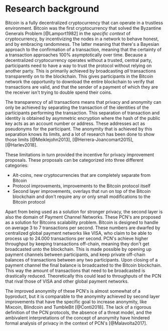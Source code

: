 # Research background

Bitcoin is a fully decentralized cryptocurrency that can operate in a trustless environment. Bitcoin was the first cryptocurrency that solved the Byzantine Generals Problem [@Lamport1982] in the *specific context* of cryptocurrency, by incentivizing the nodes in a network to behave honest, and by embracing randomness. The latter meaning that there's a Bayesian approach to the confirmation of a transaction, meaning that the certainty of a transaction approaches 100% asymptotically over time.
Because a decentralized cryptocurrency operates without a trusted, central party, participants need to have a way to trust the protocol without relying on another party. This is primarily achieved by broadcasting *all* transactions transparently on to the blockchain. This gives participants in the Bitcoin network the opportunity to download the entire blockchain to verify that transactions are valid, and that the sender of a payment of which they are the receiver isn't trying to double spend their coins.

The transparency of all transactions means that privacy and anonymity can only be achieved by separating the transaction of the identities of the participants performing the transaction. This separation of transaction and identity is obtained by asymmetric encryption where the hash of the public key acts as an account number or address.  These addresses act as pseudonyms for the participant. The anonymity that is achieved by this separation knows its limits, and a lot of research has been done to show those limits [@Meiklejohn2013], [@Herrera-Joancomart2015], [@Harlev2018].

These limitations in turn provided the incentive for privacy improvement proposals. These proposals can be categorized into three different categories:
- Alt-coins, new cryptocurrencies that are completely separate from Bitcoin
- Protocol improvements, improvements to the Bitcoin protocol itself
- Second layer improvements, overlays that run on top of the Bitcoin blockchain and don't require any or only small modifications to the Bitcoin protocol

Apart from being used as a solution for stronger privacy, the second layer is also the domain of Payment Channel Networks. These PCN's are proposed as a solution for Bitcoins scalability problem. Bitcoin is designed to handle on average 3 to 7 transactions per second. These numbers are dwarfed by centralized global payment networks like VISA, who claim to be able to process up to 24.000 transactions per second. PCN's achieve higher throughput by keeping transactions off-chain, meaning they don't get broadcasted unto the blockchain. This is made possible by opening up payment channels between participants, and keep private off-chain balances of transactions between any two participants. Upon closing of a payment channel the final balance is broadcasted to the Bitcoin blockchain. This way the amount of transactions that need to be broadcasted is drastically reduced. Theoretically this could lead to throughputs of the PCN that rival those of VISA and other global payment networks.

The improved anonymity of these PCN's is almost somewhat of a byproduct, but it is comparable to the anonymity achieved by second layer improvements that have the specific goal to increase anonymity, like Mixcoin, Blindcoin and TumbleBit [@Conti2018]. The lack of a rigorous definition of the PCN protocols, the absence of a threat model, and the ambivalent interpretations of the concept of anonymity have hindered formal analysis of privacy in the context of PCN's [@Malavolta2017].